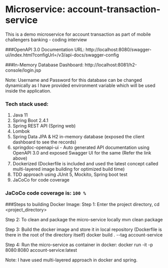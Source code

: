# Microservice: account-transaction-service
This is a demo microservice for account transaction as part of mobile challengers banking - coding interview

###OpenAPI 3.0 Documentation URL: 
http://localhost:8080/swagger-ui/index.html?configUrl=/v3/api-docs/swagger-config

###In-Memory Database Dashboard:
http://localhost:8081/h2-console/login.jsp   

Note: Username and Password for this database can be changed dynamically as I have provided environment variable which will be used inside the application. 

### Tech stack used:
1. Java 11
2. Spring Boot 2.4.1
3. Spring REST API (Spring web)
4. Lombok
5. Spring Data JPA & H2 in-memory database (exposed the client dashboard to see the records)
6. springdoc-openapi-ui - Auto generated API documentation using OpenAPI 3.0 and exposed Swagger UI for the same (Refer the link above)
7. Dockerized (Dockerfile is included and used the latest concept called multi-layered image building for optimized build time)
8. TDD approach using JUnit 5, Mockito, Spring boot test
9. JaCoCo for code coverage

### JaCoCo code coverage is: ``` 100 % ```

###Steps to building Docker Image:
Step 1: Enter the project directory, 
    cd <project_directory>

Step 2: To clean and package the micro-service locally
    mvn clean package
 
Step 3: Build the docker image and store it in local repository (Dockerfile is there in the root of the directory itself)
    docker build . --tag account-service

Step 4: Run the micro-service as container in docker:
    docker run -it -p 8080:8080 account-service:latest

Note: I have used multi-layered approach in docker and spring.